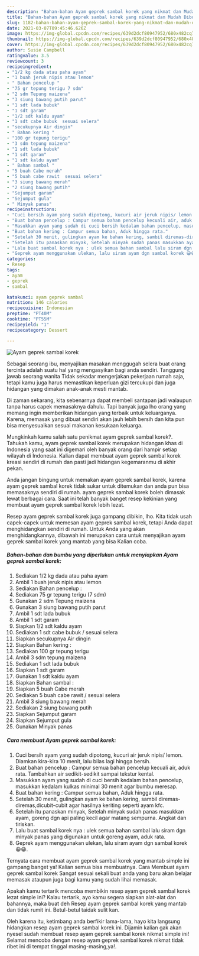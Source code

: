 ```yaml
---
description: "Bahan-bahan Ayam geprek sambal korek yang nikmat dan Mudah Dibuat"
title: "Bahan-bahan Ayam geprek sambal korek yang nikmat dan Mudah Dibuat"
slug: 1182-bahan-bahan-ayam-geprek-sambal-korek-yang-nikmat-dan-mudah-dibuat
date: 2021-03-07T09:45:46.626Z
image: https://img-global.cpcdn.com/recipes/639d2dcf80947952/680x482cq70/ayam-geprek-sambal-korek-foto-resep-utama.jpg
thumbnail: https://img-global.cpcdn.com/recipes/639d2dcf80947952/680x482cq70/ayam-geprek-sambal-korek-foto-resep-utama.jpg
cover: https://img-global.cpcdn.com/recipes/639d2dcf80947952/680x482cq70/ayam-geprek-sambal-korek-foto-resep-utama.jpg
author: Susie Campbell
ratingvalue: 3.5
reviewcount: 3
recipeingredient:
- "1/2 kg dada atau paha ayam"
- "1 buah jeruk nipis atau lemon"
- " Bahan pencelup "
- "75 gr tepung terigu 7 sdm"
- "2 sdm Tepung maizena"
- "3 siung bawang putih parut"
- "1 sdt lada bubuk"
- "1 sdt garam"
- "1/2 sdt kaldu ayam"
- "1 sdt cabe bubuk  sesuai selera"
- "secukupnya Air dingin"
- " Bahan kering "
- "100 gr tepung terigu"
- "3 sdm tepung maizena"
- "1 sdt lada bubuk"
- "1 sdt garam"
- "1 sdt kaldu ayam"
- " Bahan sambal "
- "5 buah Cabe merah"
- "5 buah cabe rawit  sesuai selera"
- "3 siung bawang merah"
- "2 siung bawang putih"
- "Sejumput garam"
- "Sejumput gula"
- " Minyak panas"
recipeinstructions:
- "Cuci bersih ayam yang sudah dipotong, kucuri air jeruk nipis/ lemon. Diamkan kira-kira 10 menit, lalu bilas lagi hingga bersih."
- "Buat bahan pencelup : Campur semua bahan pencelup kecuali air, aduk rata. Tambahkan air sedikit-sedikit sampai tekstur kental."
- "Masukkan ayam yang sudah di cuci bersih kedalam bahan pencelup, masukkan kedalam kulkas minimal 30 menit agar bumbu meresap."
- "Buat bahan kering : Campur semua bahan, Aduk hingga rata."
- "Setelah 30 menit, gulingkan ayam ke bahan kering, sambil diremas-diremas,dicubit-cubit agar hasilnya keriting seperti ayam kfc."
- "Setelah itu panaskan minyak, Setelah minyak sudah panas masukkan ayam, goreng dgn api paling kecil agar matang sempurna. Angkat dan tiriskan."
- "Lalu buat sambal korek nya : ulek semua bahan sambal lalu siram dgn minyak panas yang digunakan untuk goreng ayam, aduk rata."
- "Geprek ayam menggunakan ulekan, lalu siram ayam dgn sambal korek 😀😀."
categories:
- Resep
tags:
- ayam
- geprek
- sambal

katakunci: ayam geprek sambal 
nutrition: 146 calories
recipecuisine: Indonesian
preptime: "PT40M"
cooktime: "PT55M"
recipeyield: "1"
recipecategory: Dessert

---
```



![Ayam geprek sambal korek](https://img-global.cpcdn.com/recipes/639d2dcf80947952/680x482cq70/ayam-geprek-sambal-korek-foto-resep-utama.jpg)

Sebagai seorang ibu, menyajikan masakan menggugah selera buat orang tercinta adalah suatu hal yang mengasyikan bagi anda sendiri. Tanggung jawab seorang  wanita Tidak sekadar mengerjakan pekerjaan rumah saja, tetapi kamu juga harus memastikan keperluan gizi tercukupi dan juga hidangan yang dimakan anak-anak mesti mantab.

Di zaman  sekarang, kita sebenarnya dapat membeli santapan jadi walaupun tanpa harus capek memasaknya dahulu. Tapi banyak juga lho orang yang memang ingin memberikan hidangan yang terbaik untuk keluarganya. Karena, memasak yang dibuat sendiri akan jauh lebih bersih dan kita pun bisa menyesuaikan sesuai makanan kesukaan keluarga. 



Mungkinkah kamu salah satu penikmat ayam geprek sambal korek?. Tahukah kamu, ayam geprek sambal korek merupakan hidangan khas di Indonesia yang saat ini digemari oleh banyak orang dari hampir setiap wilayah di Indonesia. Kalian dapat membuat ayam geprek sambal korek kreasi sendiri di rumah dan pasti jadi hidangan kegemaranmu di akhir pekan.

Anda jangan bingung untuk memakan ayam geprek sambal korek, karena ayam geprek sambal korek tidak sukar untuk ditemukan dan anda pun bisa memasaknya sendiri di rumah. ayam geprek sambal korek boleh dimasak lewat berbagai cara. Saat ini telah banyak banget resep kekinian yang membuat ayam geprek sambal korek lebih lezat.

Resep ayam geprek sambal korek juga gampang dibikin, lho. Kita tidak usah capek-capek untuk memesan ayam geprek sambal korek, tetapi Anda dapat menghidangkan sendiri di rumah. Untuk Anda yang akan menghidangkannya, dibawah ini merupakan cara untuk menyajikan ayam geprek sambal korek yang mantab yang bisa Kalian coba.

<!--inarticleads1-->

##### Bahan-bahan dan bumbu yang diperlukan untuk menyiapkan Ayam geprek sambal korek:

1. Sediakan 1/2 kg dada atau paha ayam
1. Ambil 1 buah jeruk nipis atau lemon
1. Sediakan  Bahan pencelup :
1. Sediakan 75 gr tepung terigu (7 sdm)
1. Gunakan 2 sdm Tepung maizena
1. Gunakan 3 siung bawang putih parut
1. Ambil 1 sdt lada bubuk
1. Ambil 1 sdt garam
1. Siapkan 1/2 sdt kaldu ayam
1. Sediakan 1 sdt cabe bubuk / sesuai selera
1. Siapkan secukupnya Air dingin
1. Siapkan  Bahan kering :
1. Sediakan 100 gr tepung terigu
1. Ambil 3 sdm tepung maizena
1. Sediakan 1 sdt lada bubuk
1. Siapkan 1 sdt garam
1. Gunakan 1 sdt kaldu ayam
1. Siapkan  Bahan sambal :
1. Siapkan 5 buah Cabe merah
1. Sediakan 5 buah cabe rawit / sesuai selera
1. Ambil 3 siung bawang merah
1. Sediakan 2 siung bawang putih
1. Siapkan Sejumput garam
1. Siapkan Sejumput gula
1. Gunakan  Minyak panas




<!--inarticleads2-->

##### Cara membuat Ayam geprek sambal korek:

1. Cuci bersih ayam yang sudah dipotong, kucuri air jeruk nipis/ lemon. Diamkan kira-kira 10 menit, lalu bilas lagi hingga bersih.
1. Buat bahan pencelup : Campur semua bahan pencelup kecuali air, aduk rata. Tambahkan air sedikit-sedikit sampai tekstur kental.
1. Masukkan ayam yang sudah di cuci bersih kedalam bahan pencelup, masukkan kedalam kulkas minimal 30 menit agar bumbu meresap.
1. Buat bahan kering : Campur semua bahan, Aduk hingga rata.
1. Setelah 30 menit, gulingkan ayam ke bahan kering, sambil diremas-diremas,dicubit-cubit agar hasilnya keriting seperti ayam kfc.
1. Setelah itu panaskan minyak, Setelah minyak sudah panas masukkan ayam, goreng dgn api paling kecil agar matang sempurna. Angkat dan tiriskan.
1. Lalu buat sambal korek nya : ulek semua bahan sambal lalu siram dgn minyak panas yang digunakan untuk goreng ayam, aduk rata.
1. Geprek ayam menggunakan ulekan, lalu siram ayam dgn sambal korek 😀😀.




Ternyata cara membuat ayam geprek sambal korek yang mantab simple ini gampang banget ya! Kalian semua bisa membuatnya. Cara Membuat ayam geprek sambal korek Sangat sesuai sekali buat anda yang baru akan belajar memasak ataupun juga bagi kamu yang sudah lihai memasak.

Apakah kamu tertarik mencoba membikin resep ayam geprek sambal korek lezat simple ini? Kalau tertarik, ayo kamu segera siapkan alat-alat dan bahannya, maka buat deh Resep ayam geprek sambal korek yang mantab dan tidak rumit ini. Betul-betul taidak sulit kan. 

Oleh karena itu, ketimbang anda berfikir lama-lama, hayo kita langsung hidangkan resep ayam geprek sambal korek ini. Dijamin kalian gak akan nyesel sudah membuat resep ayam geprek sambal korek nikmat simple ini! Selamat mencoba dengan resep ayam geprek sambal korek nikmat tidak ribet ini di tempat tinggal masing-masing,ya!.

